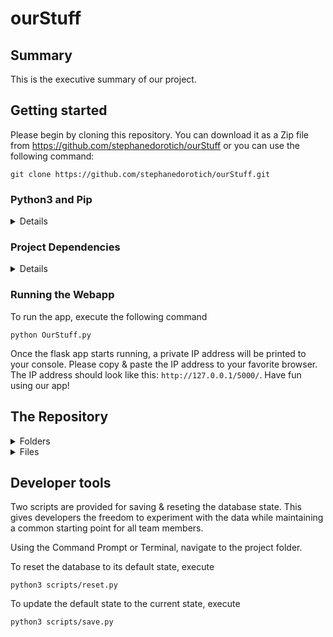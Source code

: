 # ourStuff

## Summary

This is the executive summary of our project.

## Getting started

  Please begin by cloning this repository. You can download it as a Zip file from https://github.com/stephanedorotich/ourStuff or you can use the following command:
  ```
  git clone https://github.com/stephanedorotich/ourStuff.git
  ```

### Python3 and Pip
<details>
  
  Check your current version of Python and Pip by executing the following using your Command Prompt or Terminal
  ```
  python --version
  pip --version
  ```
  If you do not have Python v3.0 or above, please install it. [This guide](https://realpython.com/installing-python/) will help with installation. Pip is a package manager bundled with Python, if it is not installed, [this guide](https://pip.pypa.io/en/stable/installing/) will help with installation.
  
</details>

### Project Dependencies
<details>
  
  To install project dependencies, please run the following command
  
  If using Command Prompt:
  ```
  pip install e .
  ```
  
  If using Terminal:
  ```
  python -m pip install e .
  ```
  
</details>

### Running the Webapp

To run the app, execute the following command

```
python OurStuff.py
```

Once the flask app starts running, a private IP address will be printed to your console. Please copy & paste the IP address to your favorite browser.
The IP address should look like this: ```http://127.0.0.1/5000/```. Have fun using our app!

## The Repository

<details>
  <summary>Folders</summary>

Folder | Description
----- | -----
scripts | The scripts folder contains scripts for creating and restoring our database
static | The static folder contains our webapp's static css stylesheet
templates | The templates folder our webapp's html documents

</details>

<details>
  <summary>Files</summary>
  
Filename | Description
----- | -----
admin.py | API for admin
auth.py | API for authenticating users
db.py | for opening and closing connection to our db
forms.py | WTForm definitions
ourStuff.db | SQLite3 database file
OurStuff.py | API
setup.py | for making the project "pip installable"
</details>

## Developer tools

Two scripts are provided for saving & reseting the database state. This gives developers the freedom to experiment with the data while maintaining a common starting point for all team members.

Using the Command Prompt or Terminal, navigate to the project folder.

To reset the database to its default state, execute
```
python3 scripts/reset.py
```

To update the default state to the current state, execute
```
python3 scripts/save.py
```
